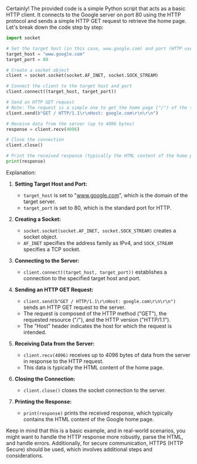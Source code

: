 Certainly! The provided code is a simple Python script that acts as a basic HTTP client. It connects to the Google server on port 80 using the HTTP protocol and sends a simple HTTP GET request to retrieve the home page. Let's break down the code step by step:

```python
import socket

# Set the target host (in this case, www.google.com) and port (HTTP uses port 80)
target_host = "www.google.com"
target_port = 80

# Create a socket object
client = socket.socket(socket.AF_INET, socket.SOCK_STREAM)

# Connect the client to the target host and port
client.connect((target_host, target_port))

# Send an HTTP GET request
# Note: The request is a simple one to get the home page ("/") of the server
client.send(b"GET / HTTP/1.1\r\nHost: google.com\r\n\r\n")

# Receive data from the server (up to 4096 bytes)
response = client.recv(4096)

# Close the connection
client.close()

# Print the received response (typically the HTML content of the home page)
print(response)
```

Explanation:

1. **Setting Target Host and Port:**
    - `target_host` is set to "www.google.com", which is the domain of the target server.
    - `target_port` is set to 80, which is the standard port for HTTP.

2. **Creating a Socket:**
    - `socket.socket(socket.AF_INET, socket.SOCK_STREAM)` creates a socket object.
    - `AF_INET` specifies the address family as IPv4, and `SOCK_STREAM` specifies a TCP socket.

3. **Connecting to the Server:**
    - `client.connect((target_host, target_port))` establishes a connection to the specified target host and port.

4. **Sending an HTTP GET Request:**
    - `client.send(b"GET / HTTP/1.1\r\nHost: google.com\r\n\r\n")` sends an HTTP GET request to the server.
    - The request is composed of the HTTP method ("GET"), the requested resource ("/"), and the HTTP version ("HTTP/1.1").
    - The "Host" header indicates the host for which the request is intended.

5. **Receiving Data from the Server:**
    - `client.recv(4096)` receives up to 4096 bytes of data from the server in response to the HTTP request.
    - This data is typically the HTML content of the home page.

6. **Closing the Connection:**
    - `client.close()` closes the socket connection to the server.

7. **Printing the Response:**
    - `print(response)` prints the received response, which typically contains the HTML content of the Google home page.

Keep in mind that this is a basic example, and in real-world scenarios, you might want to handle the HTTP response more robustly, parse the HTML, and handle errors. Additionally, for secure communication, HTTPS (HTTP Secure) should be used, which involves additional steps and considerations.
